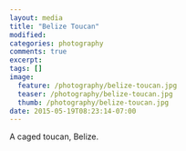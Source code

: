 ```yaml
---
layout: media
title: "Belize Toucan"
modified:
categories: photography
comments: true
excerpt:
tags: []
image:
  feature: /photography/belize-toucan.jpg
  teaser: /photography/belize-toucan.jpg
  thumb: /photography/belize-toucan.jpg
date: 2015-05-19T08:23:14-07:00
---
```


A caged toucan, Belize.  
